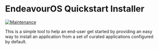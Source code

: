 # EndeavourOS Quickstart Installer

[![Maintenance](https://img.shields.io/maintenance/yes/2025.svg)]()

This is a simple tool to help an end-user get started by providing an easy way to install an application from a set of curated applications configured by default.

